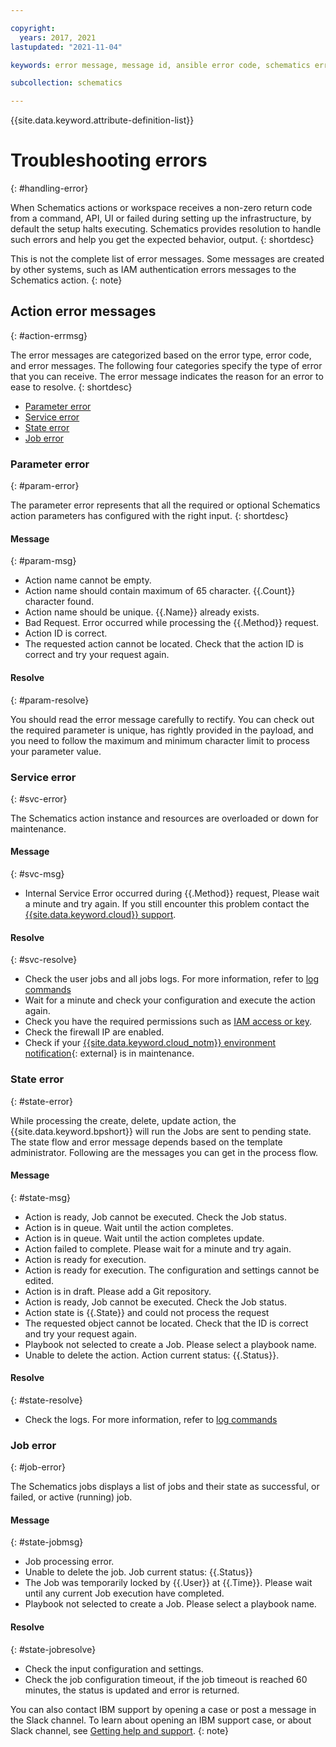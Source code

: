 ```yaml
---

copyright:
  years: 2017, 2021
lastupdated: "2021-11-04"

keywords: error message, message id, ansible error code, schematics error code

subcollection: schematics

---
```


{{site.data.keyword.attribute-definition-list}}


# Troubleshooting errors
{: #handling-error}

When Schematics actions or workspace receives a non-zero return code from a command, API, UI or failed during setting up the infrastructure, by default the setup halts executing. Schematics provides resolution to handle such errors and help you get the expected behavior, output.
{: shortdesc}

This is not the complete list of error messages. Some messages are created by other systems, such as IAM authentication errors messages to the Schematics action.
{: note}

## Action error messages
{: #action-errmsg}

The error messages are categorized based on the error type, error code, and error messages. The following four categories specify the type of error that you can receive. The error message indicates the reason for an error to ease to resolve.
{: shortdesc}

- [Parameter error](#param-error)
- [Service error](#svc-error)
- [State error](#state-error)
- [Job error](#job-error)

### Parameter error
{: #param-error}

The parameter error represents that all the required or optional Schematics action parameters has configured with the right input.
{: shortdesc}

#### Message
{: #param-msg}

- Action name cannot be empty.
- Action name should contain maximum of 65 character. {{.Count}} character found.
- Action name should be unique. {{.Name}} already exists.
- Bad Request. Error occurred while processing the {{.Method}} request.
- Action ID is correct.
- The requested action cannot be located. Check that the action ID is correct and try your request again.

#### Resolve
{: #param-resolve}

You should read the error message carefully to rectify. You can check out the required parameter is unique, has rightly provided in the payload, and you need to follow the maximum and minimum character limit to process your parameter value.

###  Service error
{: #svc-error}

The Schematics action instance and resources are overloaded or down for maintenance. 

#### Message
{: #svc-msg}

- Internal Service Error occurred during {{.Method}} request, Please wait a minute and try again. If you still encounter this problem contact the [{{site.data.keyword.cloud}} support](/docs/get-support?topic=get-support-using-avatar).

#### Resolve
{: #svc-resolve}

- Check the user jobs and all jobs logs. For more information, refer to [log commands](/docs/schematics?topic=schematics-schematics-cli-reference#schematics-logs-job)
- Wait for a minute and check your configuration and execute the action again.
- Check you have the required permissions such as [IAM access or key](/docs/schematics?topic=schematics-action-setup).
- Check the firewall IP are enabled.
- Check if your [{{site.data.keyword.cloud_notm}} environment notification](/docs/get-support?topic=get-support-viewing-notifications){: external} is in maintenance.


### State error
{: #state-error}

While processing the create, delete, update action, the {{site.data.keyword.bpshort}} will run the Jobs are sent to pending state. The state flow and error message depends based on the template administrator. Following are the messages you can get in the process flow.

#### Message
{: #state-msg}

- Action is ready, Job cannot be executed. Check the Job status.
- Action is in queue. Wait until the action completes.
- Action is in queue. Wait until the action completes update.
- Action failed to complete. Please wait for a minute and try again.
- Action is ready for execution.
- Action is ready for execution. The configuration and settings cannot be edited.
- Action is in draft. Please add a Git repository.
- Action is ready, Job cannot be executed. Check the Job status.
- Action state is {{.State}} and could not process the request
- The requested object cannot be located. Check that the ID is correct and try your request again.
- Playbook not selected to create a Job. Please select a playbook name.
- Unable to delete the action. Action current status: {{.Status}}.

#### Resolve
{: #state-resolve}

- Check the logs. For more information, refer to [log commands](/docs/schematics?topic=schematics-schematics-cli-reference#schematics-logs-job)

### Job error
{: #job-error}

The Schematics jobs displays a list of jobs and their state as successful, or failed, or active (running) job.

#### Message
{: #state-jobmsg}

- Job processing error.
- Unable to delete the job. Job current status: {{.Status}}
- The Job was temporarily locked by {{.User}} at {{.Time}}. Please wait until any current Job execution have completed.
- Playbook not selected to create a Job. Please select a playbook name.

#### Resolve
{: #state-jobresolve}

- Check the input configuration and settings.
- Check the job configuration timeout, if the job timeout is reached 60 minutes, the status is updated and error is returned.


You can also contact IBM support by opening a case or post a message in the Slack channel. To learn about opening an IBM support case, or about Slack channel, see [Getting help and support](/docs/schematics?topic=schematics-schematics-help).
{: note}



